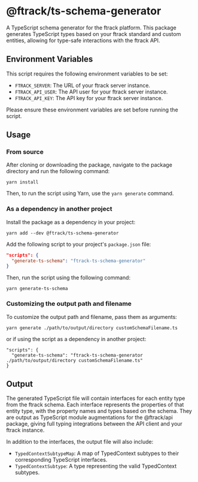 # @ftrack/ts-schema-generator

A TypeScript schema generator for the ftrack platform. This package generates TypeScript types based on your ftrack standard and custom entities, allowing for type-safe interactions with the ftrack API.

## Environment Variables

This script requires the following environment variables to be set:

- `FTRACK_SERVER`: The URL of your ftrack server instance.
- `FTRACK_API_USER`: The API user for your ftrack server instance.
- `FTRACK_API_KEY`: The API key for your ftrack server instance.

Please ensure these environment variables are set before running the script.

## Usage

### From source

After cloning or downloading the package, navigate to the package directory and run the following command:

```
yarn install
```

Then, to run the script using Yarn, use the `yarn generate` command.

### As a dependency in another project

Install the package as a dependency in your project:

```
yarn add --dev @ftrack/ts-schema-generator
```

Add the following script to your project's `package.json` file:

```json
"scripts": {
  "generate-ts-schema": "ftrack-ts-schema-generator"
}
```

Then, run the script using the following command:

```
yarn generate-ts-schema
```

### Customizing the output path and filename

To customize the output path and filename, pass them as arguments:

```
yarn generate ./path/to/output/directory customSchemaFilename.ts
```

or if using the script as a dependency in another project:

```
"scripts": {
  "generate-ts-schema": "ftrack-ts-schema-generator ./path/to/output/directory customSchemaFilename.ts"
}
```

## Output

The generated TypeScript file will contain interfaces for each entity type from the ftrack schema. Each interface represents the properties of that entity type, with the property names and types based on the schema. They are output as TypeScript module augmentations for the @ftrack/api package, giving full typing integrations between the API client and your ftrack instance.

In addition to the interfaces, the output file will also include:

- `TypedContextSubtypeMap`: A map of TypedContext subtypes to their corresponding TypeScript interfaces.
- `TypedContextSubtype`: A type representing the valid TypedContext subtypes.

